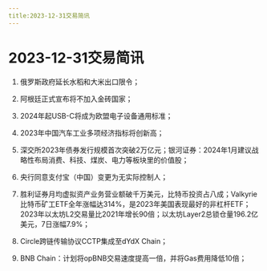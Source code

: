 ```yaml
---
title:2023-12-31交易简讯
---
```

# 2023-12-31交易简讯

1. 俄罗斯政府延长水稻和大米出口限令；

2. 阿根廷正式宣布将不加入金砖国家；

3. 2024年起USB-C将成为欧盟电子设备通用标准；

4. 2023年中国汽车工业多项经济指标将创新高；

5. 深交所2023年债券发行规模首次突破2万亿元；银河证券：2024年1月建议战略性布局消费、科技、煤炭、电力等板块里的价值股；

6. 央行同意支付宝（中国）变更为无实际控制人；

7. 胜利证券月均虚拟资产业务营业额破千万美元，比特币投资占八成；Valkyrie比特币矿工ETF全年涨幅达314%，是2023年美国表现最好的非杠杆ETF；2023年以太坊L2交易量比2021年增长90倍；以太坊Layer2总锁仓量196.2亿美元，7日涨幅7.9%；

8. Circle跨链传输协议CCTP集成至dYdX Chain；

9. BNB Chain：计划将opBNB交易速度提高一倍，并将Gas费用降低10倍；
